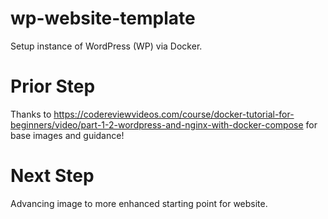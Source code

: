 # wp-website-template
 Setup instance of WordPress (WP) via Docker.

# Prior Step
 Thanks to https://codereviewvideos.com/course/docker-tutorial-for-beginners/video/part-1-2-wordpress-and-nginx-with-docker-compose for base images and guidance! 

# Next Step
  Advancing image to more enhanced starting point for website.
